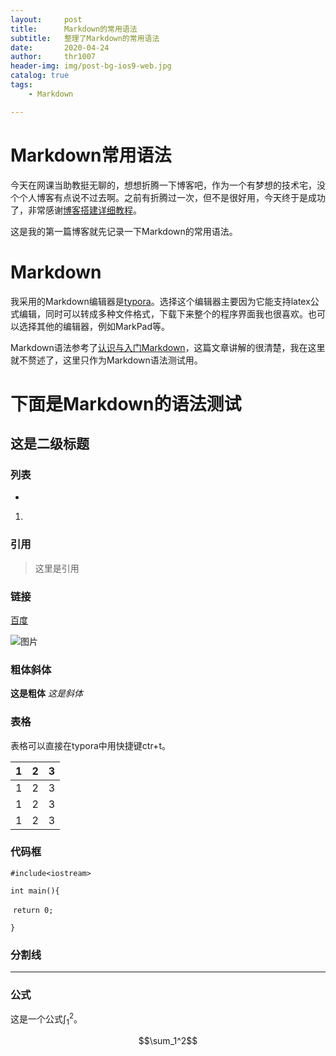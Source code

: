 ```yaml
---
layout:     post
title:      Markdown的常用语法
subtitle:   整理了Markdown的常用语法
date:       2020-04-24
author:     thr1007
header-img: img/post-bg-ios9-web.jpg
catalog: true
tags:
    - Markdown

---
```


# Markdown常用语法

今天在网课当助教挺无聊的，想想折腾一下博客吧，作为一个有梦想的技术宅，没个个人博客有点说不过去啊。之前有折腾过一次，但不是很好用，今天终于是成功了，非常感谢[博客搭建详细教程]([https://github.com/qiubaiying/qiubaiying.github.io/wiki/%E5%8D%9A%E5%AE%A2%E6%90%AD%E5%BB%BA%E8%AF%A6%E7%BB%86%E6%95%99%E7%A8%8B](https://github.com/qiubaiying/qiubaiying.github.io/wiki/博客搭建详细教程))。

这是我的第一篇博客就先记录一下Markdown的常用语法。

# Markdown

我采用的Markdown编辑器是[typora](http://typora.io)。选择这个编辑器主要因为它能支持latex公式编辑，同时可以转成多种文件格式，下载下来整个的程序界面我也很喜欢。也可以选择其他的编辑器，例如MarkPad等。

Markdown语法参考了[认识与入门Markdown](https://sspai.com/post/25137)，这篇文章讲解的很清楚，我在这里就不赘述了，这里只作为Markdown语法测试用。

# 下面是Markdown的语法测试

## 这是二级标题

### 列表

* 

1. 

### 引用

> 这里是引用

### 链接

[百度](http://baidu.com)

![图片](https://cdn.sspai.com/attachment/origin/2014/04/15/69495.jpg?imageView2/2/w/1120/q/90/interlace/1/ignore-error/1)

### 粗体斜体

**这是粗体** *这是斜体*

### 表格

表格可以直接在typora中用快捷键ctr+t。

| 1    | 2    | 3    |
| ---- | ---- | ---- |
| 1    | 2    | 3    |
| 1    | 2    | 3    |
| 1    | 2    | 3    |

 ### 代码框

`#include<iostream>`

`int main(){`

​	`return 0;`

`}`

### 分割线

***

### 公式

这是一个公式$\int_1^2$。

$$\sum_1^2$$













